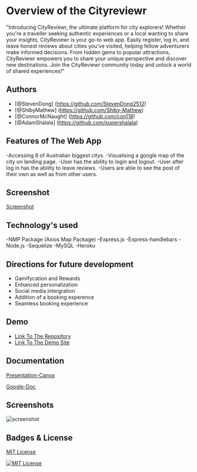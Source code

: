 # Overview of the Cityreviewr

"Introducing CityReviewr, the ultimate platform for city explorers! Whether you're a traveller seeking authentic experiences or a local wanting to share your insights, CityReviewr is your go-to web app. Easily register, log in, and leave honest reviews about cities you've visited, helping fellow adventurers make informed decisions. From hidden gems to popular attractions, CityReviewr empowers you to share your unique perspective and discover new destinations. Join the CityReviewr community today and unlock a world of shared experiences!"

## Authors
- [@StevenDong] (https://github.com/StevenDong2512)
- [@ShibyMathew] (https://github.com/Shiby-Mathew)
- [@ConnorMcNaught] (https://github.com/con118)
- [@AdamShalala] (https://github.com/supershalala)

## Features of The Web App
-Accessing 8 of Australian biggest citys.
-Visualising a google map of the city on landing page.
-User has the ability to login and logout.
-User after log in has the ability to leave reviews.
-Users are able to see the post of their own as well as from other users.

## Screenshot

[Screenshot](https://file.io/EWjSOwCnAPC9)

## Technology's used
-NMP Package (Axios Map Package)
-Express.js
-Express-handlebars
-Node.js
-Sequelize
-MySQL
-Heroku

## Directions for future development 
- Gamifycation and Rewards
- Enhanced personalization
- Social media intergration
- Addition of a booking experence
- Seamless booking experience

## Demo

- [Link To The Repository](https://github.com/con118/Travel-Aus)
- [Link To The Demo Site](https://cityreviwr.herokuapp.com)

## Documentation

[Presentation-Canva](https://www.canva.com/design/DAFkWGE6URk/4LrXhCZAIa7-7kbaC9eYzQ/edit?utm_content=DAFkWGE6URk&utm_campaign=designshare&utm_medium=link2&utm_source=sharebutton) 

[Google-Doc](https://docs.google.com/document/d/1X-qRjQeEKvMLnLZvSOgmJNALwKP5snul5ZEGWfB9kyY/edit?usp=sharing)

## Screenshots

![screenshot](https://i.postimg.cc/dVVDNPhQ/Screen-Shot-2023-05-30-at-9-24-18-pm.png)


## Badges & License

[MIT License](https://choosealicense.com/licenses/mit/)

[![MIT License](https://img.shields.io/badge/License-MIT-green.svg)](https://choosealicense.com/licenses/mit/)
